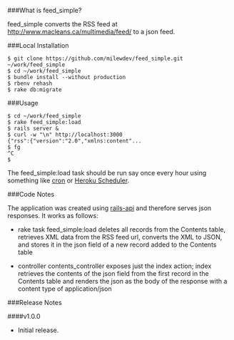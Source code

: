###What is feed_simple?

feed_simple converts the RSS feed at http://www.macleans.ca/multimedia/feed/ to a json feed.


###Local Installation

```shell
$ git clone https://github.com/milewdev/feed_simple.git ~/work/feed_simple
$ cd ~/work/feed_simple
$ bundle install --without production
$ rbenv rehash
$ rake db:migrate
```


###Usage

```shell
$ cd ~/work/feed_simple
$ rake feed_simple:load
$ rails server &
$ curl -w "\n" http://localhost:3000
{"rss":{"version":"2.0","xmlns:content"...
$ fg
^C
$
```

The feed_simple:load task should be run say once every hour using something like
[cron](http://en.wikipedia.org/wiki/Cron) or [Heroku
Scheduler](https://devcenter.heroku.com/articles/scheduler).


###Code Notes

The application was created using [rails-api](https://github.com/rails-api/rails-api)
and therefore serves json responses.  It works as follows:

- rake task feed_simple:load deletes all records from the Contents table,
retrieves XML data from the RSS feed url, converts the XML to JSON, and stores
it in the json field of a new record added to the Contents table

- controller contents_controller exposes just the index action; index retrieves
the contents of the json field from the first record in the Contents table and
renders the json as the body of the response with a content type of
application/json


###Release Notes

####v1.0.0
- Initial release.
